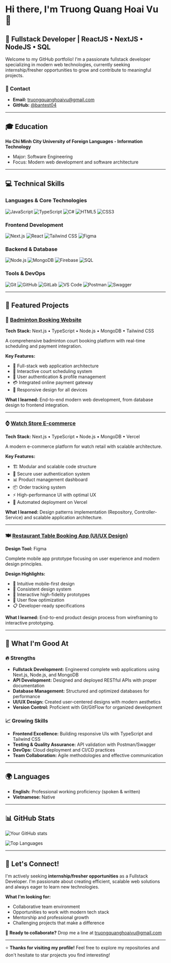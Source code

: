 # Hi there, I'm Truong Quang Hoai Vu 👋

## 🚀 Fullstack Developer | ReactJS • NextJS • NodeJS • SQL

Welcome to my GitHub portfolio! I'm a passionate fullstack developer specializing in modern web technologies, currently seeking internship/fresher opportunities to grow and contribute to meaningful projects.

### 📧 Contact
- **Email:** truongquanghoaivu@gmail.com
- **GitHub:** [@bantest04](https://github.com/bantest04)

---

## 🎓 Education
**Ho Chi Minh City University of Foreign Languages - Information Technology**
- Major: Software Engineering
- Focus: Modern web development and software architecture

---

## 💻 Technical Skills

### **Languages & Core Technologies**
![JavaScript](https://img.shields.io/badge/-JavaScript-F7DF1E?style=flat-square&logo=javascript&logoColor=black)
![TypeScript](https://img.shields.io/badge/-TypeScript-3178C6?style=flat-square&logo=typescript&logoColor=white)
![C#](https://img.shields.io/badge/-C%23-239120?style=flat-square&logo=c-sharp&logoColor=white)
![HTML5](https://img.shields.io/badge/-HTML5-E34F26?style=flat-square&logo=html5&logoColor=white)
![CSS3](https://img.shields.io/badge/-CSS3-1572B6?style=flat-square&logo=css3&logoColor=white)

### **Frontend Development**
![Next.js](https://img.shields.io/badge/-Next.js-000000?style=flat-square&logo=next.js&logoColor=white)
![React](https://img.shields.io/badge/-React-61DAFB?style=flat-square&logo=react&logoColor=black)
![Tailwind CSS](https://img.shields.io/badge/-Tailwind_CSS-38B2AC?style=flat-square&logo=tailwind-css&logoColor=white)
![Figma](https://img.shields.io/badge/-Figma-F24E1E?style=flat-square&logo=figma&logoColor=white)

### **Backend & Database**
![Node.js](https://img.shields.io/badge/-Node.js-339933?style=flat-square&logo=node.js&logoColor=white)
![MongoDB](https://img.shields.io/badge/-MongoDB-47A248?style=flat-square&logo=mongodb&logoColor=white)
![Firebase](https://img.shields.io/badge/-Firebase-FFCA28?style=flat-square&logo=firebase&logoColor=black)
![SQL](https://img.shields.io/badge/-SQL-4479A1?style=flat-square&logo=mysql&logoColor=white)

### **Tools & DevOps**
![Git](https://img.shields.io/badge/-Git-F05032?style=flat-square&logo=git&logoColor=white)
![GitHub](https://img.shields.io/badge/-GitHub-181717?style=flat-square&logo=github&logoColor=white)
![GitLab](https://img.shields.io/badge/-GitLab-FCA326?style=flat-square&logo=gitlab&logoColor=white)
![VS Code](https://img.shields.io/badge/-VS_Code-007ACC?style=flat-square&logo=visual-studio-code&logoColor=white)
![Postman](https://img.shields.io/badge/-Postman-FF6C37?style=flat-square&logo=postman&logoColor=white)
![Swagger](https://img.shields.io/badge/-Swagger-85EA2D?style=flat-square&logo=swagger&logoColor=black)

---

## 🌟 Featured Projects

### 🏸 [Badminton Booking Website](link-to-repo)
**Tech Stack:** Next.js • TypeScript • Node.js • MongoDB • Tailwind CSS

A comprehensive badminton court booking platform with real-time scheduling and payment integration.

**Key Features:**
- 🎯 Full-stack web application architecture
- 📅 Interactive court scheduling system
- 👤 User authentication & profile management
- 💳 Integrated online payment gateway
- 📱 Responsive design for all devices

**What I learned:** End-to-end modern web development, from database design to frontend integration.

---

### ⌚ [Watch Store E-commerce](link-to-repo)
**Tech Stack:** Next.js • TypeScript • Node.js • MongoDB • Vercel

A modern e-commerce platform for watch retail with scalable architecture.

**Key Features:**
- 🏗️ Modular and scalable code structure
- 🔐 Secure user authentication system
- 📊 Product management dashboard
- 📦 Order tracking system
- ⚡ High-performance UI with optimal UX
- 🚀 Automated deployment on Vercel

**What I learned:** Design patterns implementation (Repository, Controller-Service) and scalable application architecture.

---

### 🍽️ [Restaurant Table Booking App (UI/UX Design)](link-to-figma)
**Design Tool:** Figma

Complete mobile app prototype focusing on user experience and modern design principles.

**Design Highlights:**
- 📱 Intuitive mobile-first design
- 🎨 Consistent design system
- 🔄 Interactive high-fidelity prototypes
- 👥 User flow optimization
- 📋 Developer-ready specifications

**What I learned:** End-to-end product design process from wireframing to interactive prototyping.

---

## 🎯 What I'm Good At

### **🔥 Strengths**
- **Fullstack Development:** Engineered complete web applications using Next.js, Node.js, and MongoDB
- **API Development:** Designed and deployed RESTful APIs with proper documentation
- **Database Management:** Structured and optimized databases for performance
- **UI/UX Design:** Created user-centered designs with modern aesthetics
- **Version Control:** Proficient with Git/GitFlow for organized development

### **📈 Growing Skills**
- **Frontend Excellence:** Building responsive UIs with TypeScript and Tailwind CSS
- **Testing & Quality Assurance:** API validation with Postman/Swagger
- **DevOps:** Cloud deployment and CI/CD practices
- **Team Collaboration:** Agile methodologies and effective communication

---

## 🌍 Languages
- **English:** Professional working proficiency (spoken & written)
- **Vietnamese:** Native

---

## 📊 GitHub Stats

![Your GitHub stats](https://github-readme-stats.vercel.app/api?username=bantest04&show_icons=true&theme=radical)

![Top Languages](https://github-readme-stats.vercel.app/api/top-langs/?username=bantest04&layout=compact&theme=radical)

---

## 🤝 Let's Connect!

I'm actively seeking **internship/fresher opportunities** as a Fullstack Developer. I'm passionate about creating efficient, scalable web solutions and always eager to learn new technologies.

**What I'm looking for:**
- Collaborative team environment
- Opportunities to work with modern tech stack
- Mentorship and professional growth
- Challenging projects that make a difference

📧 **Ready to collaborate?** Drop me a line at truongquanghoaivu@gmail.com

---

⭐ **Thanks for visiting my profile!** Feel free to explore my repositories and don't hesitate to star projects you find interesting!
